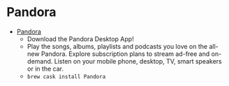 # Pandora
- [Pandora](https://www.pandora.com/desktop)
  -  Download the Pandora Desktop App!
  - Play the songs, albums, playlists and podcasts you love on the all-new Pandora. Explore subscription plans to stream ad-free and on-demand. Listen on your mobile phone, desktop, TV, smart speakers or in the car.
  - `brew cask install Pandora`
